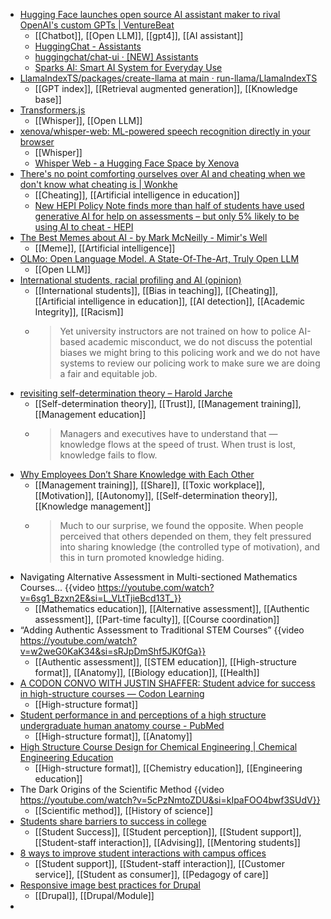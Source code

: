 - [Hugging Face launches open source AI assistant maker to rival OpenAI's custom GPTs | VentureBeat](https://venturebeat.com/ai/hugging-face-launches-open-source-ai-assistant-maker-to-rival-openais-custom-gpts/)
	- [[Chatbot]], [[Open LLM]], [[gpt4]], [[AI assistant]]
	- [HuggingChat - Assistants](https://huggingface.co/chat/assistants)
	- [huggingchat/chat-ui · [NEW] Assistants](https://huggingface.co/spaces/huggingchat/chat-ui/discussions/357)
	- [Sparks AI: Smart AI System for Everyday Use](https://www.getsparks.ai/)
- [LlamaIndexTS/packages/create-llama at main · run-llama/LlamaIndexTS](https://github.com/run-llama/LlamaIndexTS/tree/main/packages/create-llama)
	- [[GPT index]], [[Retrieval augmented generation]], [[Knowledge base]]
- [Transformers.js](https://huggingface.co/docs/transformers.js/index)
	- [[Whisper]], [[Open LLM]]
- [xenova/whisper-web: ML-powered speech recognition directly in your browser](https://github.com/xenova/whisper-web)
	- [[Whisper]]
	- [Whisper Web - a Hugging Face Space by Xenova](https://huggingface.co/spaces/Xenova/whisper-web)
- [There's no point comforting ourselves over AI and cheating when we don't know what cheating is | Wonkhe](https://wonkhe.com/wonk-corner/theres-no-point-comforting-ourselves-over-ai-and-cheating-when-we-dont-know-what-cheating-is/)
	- [[Cheating]], [[Artificial intelligence in education]]
	- [New HEPI Policy Note finds more than half of students have used generative AI for help on assessments – but only 5% likely to be using AI to cheat - HEPI](https://www.hepi.ac.uk/2024/02/01/new-hepi-policy-note-finds-more-than-half-of-students-have-used-generative-ai-for-help-on-assessments-but-only-5-likely-to-be-using-ai-to-cheat/)
- [The Best Memes about AI - by Mark McNeilly - Mimir's Well](https://markmcneilly.substack.com/p/the-best-memes-about-ai)
	- [[Meme]], [[Artificial intelligence]]
- [OLMo: Open Language Model. A State-Of-The-Art, Truly Open LLM](https://blog.allenai.org/olmo-open-language-model-87ccfc95f580)
	- [[Open LLM]]
- [International students, racial profiling and AI (opinion)](https://www.insidehighered.com/opinion/views/2024/02/02/international-students-racial-profiling-and-ai-opinion)
	- [[International students]], [[Bias in teaching]], [[Cheating]], [[Artificial intelligence in education]], [[AI detection]], [[Academic Integrity]], [[Racism]]
	- >Yet university instructors are not trained on how to police AI-based academic misconduct, we do not discuss the potential biases we might bring to this policing work and we do not have systems to review our policing work to make sure we are doing a fair and equitable job.
- [revisiting self-determination theory – Harold Jarche](https://jarche.com/2022/11/revisiting-self-determination-theory/)
	- [[Self-determination theory]], [[Trust]], [[Management training]], [[Management education]]
	- >Managers and executives have to understand that — knowledge flows at the speed of trust. When trust is lost, knowledge fails to flow.
- [Why Employees Don’t Share Knowledge with Each Other](https://hbr.org/2019/07/why-employees-dont-share-knowledge-with-each-other)
	- [[Management training]], [[Share]], [[Toxic workplace]], [[Motivation]], [[Autonomy]], [[Self-determination theory]], [[Knowledge management]]
	- >Much to our surprise, we found the opposite. When people perceived that others depended on them, they felt pressured into sharing knowledge (the controlled type of motivation), and this in turn promoted knowledge hiding.
- Navigating Alternative Assessment in Multi-sectioned Mathematics Courses... {{video https://youtube.com/watch?v=6sg1_Bzxn2E&si=L_VLtTjieBcd13T_}}
	- [[Mathematics education]], [[Alternative assessment]], [[Authentic assessment]], [[Part-time faculty]], [[Course coordination]]
- “Adding Authentic Assessment to Traditional STEM Courses” {{video https://youtube.com/watch?v=w2weG0KaK34&si=sRJpDmShf5JK0fGa}}
	- [[Authentic assessment]], [[STEM education]], [[High-structure format]], [[Anatomy]], [[Biology education]], [[Health]]
- [A CODON CONVO WITH JUSTIN SHAFFER: Student advice for success in high-structure courses — Codon Learning](https://www.codonlearning.com/events/a-codon-convo-student-advice-for-success-in-high-structure-courses)
	- [[High-structure format]]
- [Student performance in and perceptions of a high structure undergraduate human anatomy course - PubMed](https://pubmed.ncbi.nlm.nih.gov/26990231/)
	- [[High-structure format]], [[Anatomy]]
- [High Structure Course Design for Chemical Engineering | Chemical Engineering Education](https://journals.flvc.org/cee/article/view/131875)
	- [[High-structure format]], [[Chemistry education]], [[Engineering education]]
- The Dark Origins of the Scientific Method {{video https://youtube.com/watch?v=5cPzNmtoZDU&si=kIpaFOO4bwf3SUdV}}
	- [[Scientific method]], [[History of science]]
- [Students share barriers to success in college](https://www.insidehighered.com/news/student-success/college-experience/2024/01/31/students-share-barriers-success-college)
	- [[Student Success]], [[Student perception]], [[Student support]], [[Student-staff interaction]], [[Advising]], [[Mentoring students]]
- [8 ways to improve student interactions with campus offices](https://www.insidehighered.com/news/2022/08/26/8-ways-improve-student-interactions-campus-offices)
	- [[Student support]], [[Student-staff interaction]], [[Customer service]], [[Student as consumer]], [[Pedagogy of care]]
- [Responsive image best practices for Drupal](https://www.fourkitchens.com/blog/development/responsive-image-best-practices-drupal/)
	- [[Drupal]], [[Drupal/Module]]
-